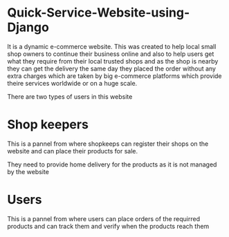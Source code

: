 # Quick-Service-Website-using-Django
It is a dynamic e-commerce website. This was created to help local small shop owners to continue their business online and also to help users get what they require from their local trusted shops and as the shop is nearby they can get the delivery the same day they placed the order without any extra charges which are taken by big e-commerce platforms which provide theire services worldwide or on a huge scale.

There are two types of users in this website
# Shop keepers
This is a pannel from where shopkeeps can register their shops on the website and can place their products for sale.

They need to provide home delivery for the products as it is not managed by the website
# Users
This is a pannel from where users can place orders of the requirred products and can track them and verify when the products reach them
